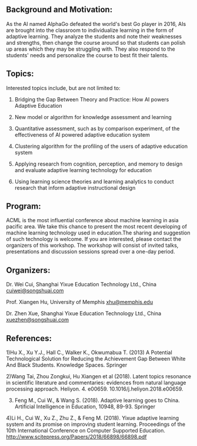 ## Background and Motivation:

As the AI named AlphaGo defeated the world's best Go player in 2016, AIs are brought into the classroom to individualize learning in the form of adaptive learning. They analyze the students and note their weaknesses and strengths, then change the course around so that students can polish up areas which they may be struggling with. They also respond to the students' needs and personalize the course to best fit their talents.

## Topics:

Interested topics include, but are not limited to:


  1) Bridging the Gap Between Theory and Practice: How AI powers Adaptive Education
  
  2) New model or algorithm for knowledge assessment and learning
  
  3) Quantitative assessment, such as by comparison experiment, of the effectiveness of AI powered adaptive education system
  
  4) Clustering algorithm for the profiling of the users of adaptive education system
  
  5) Applying research from cognition, perception, and memory to design and evaluate adaptive learning technology for education
  
  6) Using learning science theories and learning analytics to conduct research that inform adaptive instructional design

## Program:

ACML is the most influential conference about machine learning in asia pacific area. We take this chance to present the most recent developing of machine learning technology used in education.The sharing and suggestion of such technology is welcome. If you are interested, please contact the organizers of this workshop. The workshop will consist of invited talks, presentations and discussion sessions spread over a one-day period. 

## Organizers:
Dr. Wei Cui, Shanghai Yixue Education Technology Ltd., China          cuiwei@songshuai.com

Prof. Xiangen Hu, University of Memphis                             xhu@memphis.edu

Dr. Zhen Xue, Shanghai Yixue Education Technology Ltd., China       xuezhen@songshuai.com

## References:
1)Hu X., Xu Y.J., Hall C., Walker K., Okwumabua T. (2013) A Potential Technological Solution for Reducing the Achievement Gap Between White And Black Students. Knowledge Spaces. Springer

2)Wang Tai, Zhou Zongkui, Hu Xiangen et al (2018). Latent topics resonance in scientific literature and commentaries: evidences from natural language processing approach. Heliyon. 4. e00659. 10.1016/j.heliyon.2018.e00659.

3) Feng M., Cui W., & Wang S. (2018). Adaptive learning goes to China. Artificial Intelligence in Education, 10948, 89-93. Springer

4)Li H., Cui W., Xu Z., Zhu Z., & Feng M. (2018). Yixue adaptive learning system and its promise on improving student learning. Proceedings of the 10th International Conference on Computer Supported Education. http://www.scitepress.org/Papers/2018/66898/66898.pdf

 
